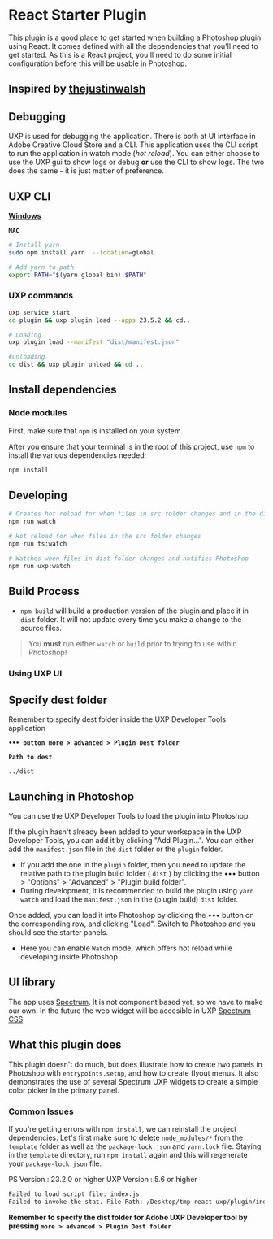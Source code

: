 # React Starter Plugin

This plugin is a good place to get started when building a Photoshop plugin using React. It comes defined with all the dependencies that you'll need to get started. As this is a React project, you'll need to do some initial configuration before this will be usable in Photoshop.

## Inspired by [thejustinwalsh](https://github.com/thejustinwalsh/react-uxp-spectrum)


## Debugging

UXP is used for debugging the application. There is both at UI interface in Adobe Creative Cloud Store and a CLI. This application uses the CLI script to run the application in watch mode (*hot reload*). You can either choose to use the UXP gui to show logs or debug **or** use the CLI to show logs. The two does the same - it is just matter of preference.

## UXP CLI

**[Windows](https://github.com/adobe-uxp/devtools-cli/blob/main/packages/uxp-devtools-cli/README.md#getting-started)**

**``MAC``**

```bash
# Install yarn
sudo npm install yarn  --location=global

# Add yarn to path
export PATH="$(yarn global bin):$PATH"
```

### UXP commands

```bash
uxp service start
cd plugin && uxp plugin load --apps 23.5.2 && cd..

# Loading
uxp plugin load --manifest "dist/manifest.json"

#unloading
cd dist && uxp plugin unload && cd ..
```

## Install dependencies

### Node modules

First, make sure that `npm` is installed on your system.

After you ensure that your terminal is in the root of this project, use `npm` to install the various dependencies needed:

```bash
npm install
```

## Developing

```bash
# Creates hot reload for when files in src folder changes and in the dist folder
npm run watch 

# Hot reload for when files in the src folder changes
npm run ts:watch

# Watches when files in dist folder changes and notifies Photoshop
npm run uxp:watch
```

## Build Process

* `npm build` will build a production version of the plugin and place it in `dist` folder. It will not update every time you make a change to the source files.

> You **must** run either `watch` or `build` prior to trying to use within Photoshop!

### Using UXP UI

## Specify dest folder

Remember to specify dest folder inside the UXP Developer Tools application

**```••• button more > advanced > Plugin Dest folder```**

**```Path to dest```**

```text
../dist
```

## Launching in Photoshop

You can use the UXP Developer Tools to load the plugin into Photoshop.

If the plugin hasn't already been added to your workspace in the UXP Developer Tools, you can add it by clicking "Add Plugin...". You can either add the `manifest.json` file in the `dist` folder or the `plugin` folder.
* If you add the one in the `plugin` folder, then you need to update the relative path to the plugin build folder ( `dist` ) by clicking the ••• button > "Options" > "Advanced" > "Plugin build folder".
* During development, it is recommended to build the plugin using `yarn watch` and load the `manifest.json` in the (plugin build) `dist` folder. 

Once added, you can load it into Photoshop by clicking the ••• button on the corresponding row, and clicking "Load". Switch to Photoshop and you should see the starter panels.

- Here you can enable ```Watch``` mode, which offers hot reload while developing inside Photoshop

## UI library

The app uses [Spectrum](https://developer.adobe.com/xd/uxp/uxp/reference-spectrum/User%20Interface/sp-action-button/). It is not component based yet, so we have to make our own. In the future the web widget will be accesible in UXP [Spectrum CSS](https://react-spectrum.adobe.com/react-spectrum/index.html).

## What this plugin does

This plugin doesn't do much, but does illustrate how to create two panels in Photoshop with `entrypoints.setup`, and how to create flyout menus. It also demonstrates the use of several Spectrum UXP widgets to create a simple color picker in the primary panel.

### Common Issues

If you're getting errors with `npm install`, we can reinstall the project dependencies. Let's first make sure to delete `node_modules/*` from the `template` folder as well as the `package-lock.json` and `yarn.lock` file. Staying in the `template` directory, run `npm install` again and this will regenerate your `package-lock.json` file. 

PS Version : 23.2.0 or higher
UXP Version : 5.6 or higher

```bash
Failed to load script file: index.js
Failed to invoke the stat. File Path: /Desktop/tmp react uxp/plugin/index.js
```

**Remember to specify the dist folder for Adobe UXP Developer tool by pressing ```more > advanced > Plugin Dest folder```**
